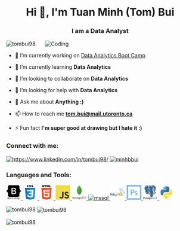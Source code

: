 <h1 align="center">Hi 👋, I'm Tuan Minh (Tom) Bui</h1>
<h3 align="center">I am a Data Analyst</h3>
<img align="right" alt="Coding" width="400" src="https://devtechnosys.com/insights/wp-content/uploads/2022/09/Front-End-Developers.gif">


<p align="left"> <img src="https://komarev.com/ghpvc/?username=tombui98&label=Profile%20views&color=0e75b6&style=flat" alt="tombui98" /> </p>

- 🔭 I’m currently working on [Data Analytics Boot Camp](https://bootcamp.learn.utoronto.ca/data/)

- 🌱 I’m currently learning **Data Analytics**

- 👯 I’m looking to collaborate on **Data Analytics**

- 🤝 I’m looking for help with **Data Analytics**

- 💬 Ask me about **Anything :)**

- 📫 How to reach me **tom.bui@mail.utoronto.ca**

- ⚡ Fun fact **I'm super good at drawing but I hate it :)**

<h3 align="left">Connect with me:</h3>
<p align="left">
<a href="https://www.linkedin.com/in/tombui98/" target="blank"><img align="center" src="https://raw.githubusercontent.com/rahuldkjain/github-profile-readme-generator/master/src/images/icons/Social/linked-in-alt.svg" alt="https://www.linkedin.com/in/tombui98/" height="30" width="40" /></a>
<a href="https://instagram.com/minhbbui" target="blank"><img align="center" src="https://raw.githubusercontent.com/rahuldkjain/github-profile-readme-generator/master/src/images/icons/Social/instagram.svg" alt="minhbbui" height="30" width="40" /></a>
</p>

<h3 align="left">Languages and Tools:</h3>
<p align="left"> <a href="https://getbootstrap.com" target="_blank" rel="noreferrer"> <img src="https://raw.githubusercontent.com/devicons/devicon/master/icons/bootstrap/bootstrap-plain-wordmark.svg" alt="bootstrap" width="40" height="40"/> </a> <a href="https://www.w3schools.com/css/" target="_blank" rel="noreferrer"> <img src="https://raw.githubusercontent.com/devicons/devicon/master/icons/css3/css3-original-wordmark.svg" alt="css3" width="40" height="40"/> </a> <a href="https://www.w3.org/html/" target="_blank" rel="noreferrer"> <img src="https://raw.githubusercontent.com/devicons/devicon/master/icons/html5/html5-original-wordmark.svg" alt="html5" width="40" height="40"/> </a> <a href="https://developer.mozilla.org/en-US/docs/Web/JavaScript" target="_blank" rel="noreferrer"> <img src="https://raw.githubusercontent.com/devicons/devicon/master/icons/javascript/javascript-original.svg" alt="javascript" width="40" height="40"/> </a> <a href="https://www.mongodb.com/" target="_blank" rel="noreferrer"> <img src="https://raw.githubusercontent.com/devicons/devicon/master/icons/mongodb/mongodb-original-wordmark.svg" alt="mongodb" width="40" height="40"/> </a> <a href="https://www.microsoft.com/en-us/sql-server" target="_blank" rel="noreferrer"> <img src="https://www.svgrepo.com/show/303229/microsoft-sql-server-logo.svg" alt="mssql" width="40" height="40"/> </a> <a href="https://www.mysql.com/" target="_blank" rel="noreferrer"> <img src="https://raw.githubusercontent.com/devicons/devicon/master/icons/mysql/mysql-original-wordmark.svg" alt="mysql" width="40" height="40"/> </a> <a href="https://www.photoshop.com/en" target="_blank" rel="noreferrer"> <img src="https://raw.githubusercontent.com/devicons/devicon/master/icons/photoshop/photoshop-line.svg" alt="photoshop" width="40" height="40"/> </a> <a href="https://www.postgresql.org" target="_blank" rel="noreferrer"> <img src="https://raw.githubusercontent.com/devicons/devicon/master/icons/postgresql/postgresql-original-wordmark.svg" alt="postgresql" width="40" height="40"/> </a> <a href="https://www.python.org" target="_blank" rel="noreferrer"> <img src="https://raw.githubusercontent.com/devicons/devicon/master/icons/python/python-original.svg" alt="python" width="40" height="40"/> </a> </p>

<p><img align="left" src="https://github-readme-stats.vercel.app/api/top-langs?username=tombui98&show_icons=true&locale=en&layout=compact" alt="tombui98" /></p>

<p>&nbsp;<img align="center" src="https://github-readme-stats.vercel.app/api?username=tombui98&show_icons=true&locale=en" alt="tombui98" /></p>

<p><img align="center" src="https://github-readme-streak-stats.herokuapp.com/?user=tombui98&theme=default" alt="tombui98" /></p>
